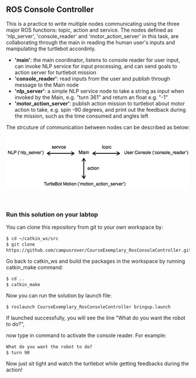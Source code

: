 
## ROS Console Controller
This is a practice to write multiple nodes communicating using the three major ROS functions: topic, action and service. The nodes defined as 'nlp_server', 'console_reader' and 'motor_action_server' in this task, are collaborating through the main in reading the human user's inputs and manipulating the turtlebot accordinly.

- **'main'**: the main coordinator, listens to console reader for user input, can invoke NLP service for input processing, and can send goals to action server for turtlebot mission 
- **'console_reader'**: read inputs from the user and publish through message to the Main node
- **'nlp_server'**: a simple NLP service node to take a string as input when invoked by the Main, e.g. "turn 361" and return an float e.g. "-1"
- **'motor_action_server'**: publish action mission to turtlebot about motor action to take, e.g. spin -90 degrees, and print out the feedback during the mission, such as the time consumed and angles left

The strcuture of communication between nodes can be described as below: 

<img src="https://raw.githubusercontent.com/celisun/CourseExemplary_ROSConsoleController/master/multi-node_structure_sketch.png" width="650">

  


### Run this solution on your labtop
You can clone this repository from git to your own workspace by:
```
$ cd ~/catkin_ws/src
$ git clone https://github.com/campusrover/CourseExemplary_RosConsoleController.git
```
Go back to catkin_ws and build the packages in the workspace by running catkin_make command:
```
$ cd ..
$ catkin_make
```
Now you can run the solution by launch file:
```
$ roslaunch CourseExemplary_RosConsoleController bringup.launch
```
If launched successfully, you will see the line "What do you want the robot to do?",

now type in command to activate the console reader. For example:
```
What do you want the robot to do?
$ turn 90
```
Now just sit tight and watch the turtlebot while getting feedbacks during the action!

